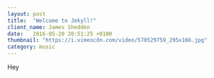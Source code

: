 ```yaml
---
layout: post
title:  "Welcome to Jekyll!"
client_name: James Shedden
date:   2016-05-20 20:51:25 +0100
thumbnail: "https://i.vimeocdn.com/video/570529759_295x166.jpg"
category: music
---
```


Hey
